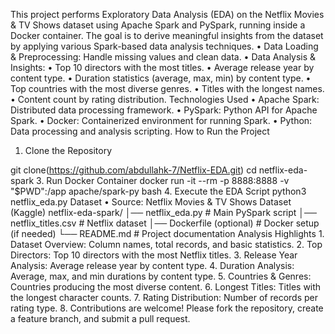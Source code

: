 This project performs Exploratory Data Analysis (EDA) on the Netflix Movies & TV Shows dataset using Apache Spark and PySpark, running inside a Docker container. The goal is to derive meaningful insights from the dataset by applying various Spark-based data analysis techniques.
	•	Data Loading & Preprocessing: Handle missing values and clean data.
	•	Data Analysis & Insights:
	•	Top 10 directors with the most titles.
	•	Average release year by content type.
	•	Duration statistics (average, max, min) by content type.
	•	Top countries with the most diverse genres.
	•	Titles with the longest names.
	•	Content count by rating distribution.
 Technologies Used
	•	Apache Spark: Distributed data processing framework.
	•	PySpark: Python API for Apache Spark.
	•	Docker: Containerized environment for running Spark.
	•	Python: Data processing and analysis scripting.
 How to Run the Project

1. Clone the Repository
   
git clone(https://github.com/abdullahk-7/Netflix-EDA.git)
cd netflix-eda-spark
3. Run Docker Container
docker run -it --rm -p 8888:8888 -v "$PWD":/app apache/spark-py bash
4. Execute the EDA Script
   python3 netflix_eda.py
   Dataset
	•	Source: Netflix Movies & TV Shows Dataset (Kaggle)
netflix-eda-spark/
│── netflix_eda.py         # Main PySpark script
│── netflix_titles.csv     # Netflix dataset
│── Dockerfile (optional)  # Docker setup (if needed)
└── README.md              # Project documentation
Analysis Highlights
	1.	Dataset Overview: Column names, total records, and basic statistics.
	2.	Top Directors: Top 10 directors with the most Netflix titles.
	3.	Release Year Analysis: Average release year by content type.
	4.	Duration Analysis: Average, max, and min durations by content type.
	5.	Countries & Genres: Countries producing the most diverse content.
	6.	Longest Titles: Titles with the longest character counts.
	7.	Rating Distribution: Number of records per rating type.
 8.	
Contributions are welcome! Please fork the repository, create a feature branch, and submit a pull request.
